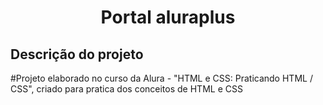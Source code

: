 <h1 align="center">Portal aluraplus </h1>

<h2>Descrição do projeto</h2>

#Projeto elaborado no curso da Alura - "HTML e CSS: Praticando HTML / CSS", criado para pratica dos conceitos de HTML e CSS
